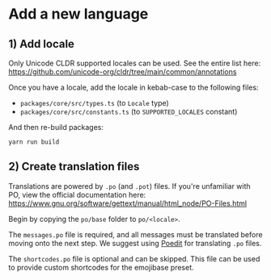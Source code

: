 # Add a new language

## 1) Add locale

Only Unicode CLDR supported locales can be used. See the entire list here:
https://github.com/unicode-org/cldr/tree/main/common/annotations

Once you have a locale, add the locale in kebab-case to the following files:

- `packages/core/src/types.ts` (to `Locale` type)
- `packages/core/src/constants.ts` (to `SUPPORTED_LOCALES` constant)

And then re-build packages:

```shell
yarn run build
```

## 2) Create translation files

Translations are powered by `.po` (and `.pot`) files. If you're unfamiliar with PO, view the
official documentation here: https://www.gnu.org/software/gettext/manual/html_node/PO-Files.html

Begin by copying the `po/base` folder to `po/<locale>`.

The `messages.po` file is required, and all messages must be translated before moving onto the next
step. We suggest using [Poedit](https://poedit.net/) for translating `.po` files.

The `shortcodes.po` file is optional and can be skipped. This file can be used to provide custom
shortcodes for the emojibase preset.
